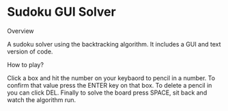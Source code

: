 # Sudoku GUI Solver
Overview

A sudoku solver using the backtracking algorithm. It includes a GUI and text version of code.


How to play?

Click a box and hit the number on your keybaord to pencil in a number. To confirm that value press the ENTER key on that box. To delete a pencil in you can click DEL. Finally to solve the board press SPACE, sit back and watch the algorithm run.


